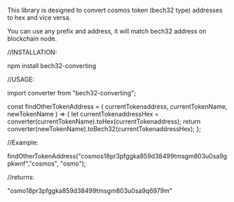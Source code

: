 This library is designed to convert cosmos token (bech32 type) addresses to hex and vice versa.

You can use any prefix and address, it will match bech32 address on blockchain node.

//INSTALLATION:

npm install bech32-converting

//USAGE:

import converter from "bech32-converting";

const findOtherTokenAddress = (
  currentTokenaddress, 
  currentTokenName,
  newTokenName 
) => {
  let currentTokenaddressHex =
    converter(currentTokenName).toHex(currentTokenaddress);
  return converter(newTokenName).toBech32(currentTokenaddressHex);
};

//Example:

findOtherTokenAddress("cosmos18pr3pfggka859d38499tmsgm803u0sa9gpkwnf","cosmos", "osmo");

//returns: 

"osmo18pr3pfggka859d38499tmsgm803u0sa9q6979m"

